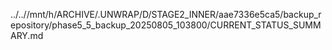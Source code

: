 ../..//mnt/h/ARCHIVE/.UNWRAP/D/STAGE2_INNER/aae7336e5ca5/backup_repository/phase5_5_backup_20250805_103800/CURRENT_STATUS_SUMMARY.md